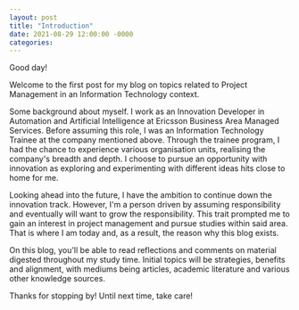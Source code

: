 ```yaml
---
layout: post
title: "Introduction"
date: 2021-08-29 12:00:00 -0000
categories:
---
```

Good day! 

Welcome to the first post for my blog on topics related to Project Management in an Information Technology context. 

Some background about myself. I work as an Innovation Developer in Automation and Artificial Intelligence at Ericsson Business Area Managed Services. Before assuming this role, I was an Information Technology Trainee at the company mentioned above. Through the trainee program, I had the chance to experience various organisation units, realising the company's breadth and depth. I choose to pursue an opportunity with innovation as exploring and experimenting with different ideas hits close to home for me. 

Looking ahead into the future, I have the ambition to continue down the innovation track. However, I'm a person driven by assuming responsibility and eventually will want to grow the responsibility. This trait prompted me to gain an interest in project management and pursue studies within said area. That is where I am today and, as a result, the reason why this blog exists. 

On this blog, you'll be able to read reflections and comments on material digested throughout my study time. Initial topics will be strategies, benefits and alignment, with mediums being articles, academic literature and various other knowledge sources.

Thanks for stopping by! Until next time, take care! 
